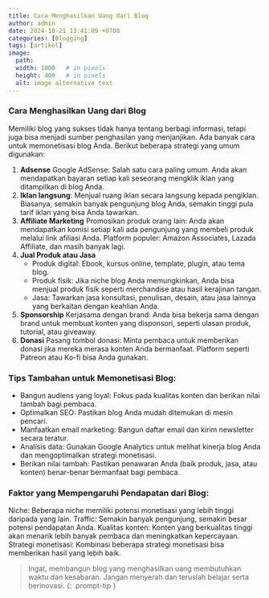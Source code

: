 ```yaml
---
title: Cara Menghasilkan Uang dari Blog
author: admin
date: 2024-10-21 13:41:09 +0700
categories: [Blogging]
tags: [artikel]
image:
  path: 
  width: 1000   # in pixels
  height: 400   # in pixels
  alt: image alternative text
---
```


### Cara Menghasilkan Uang dari Blog

Memiliki blog yang sukses tidak hanya tentang berbagi informasi, tetapi juga bisa menjadi sumber penghasilan yang menjanjikan. Ada banyak cara untuk memonetisasi blog Anda. Berikut beberapa strategi yang umum digunakan:

1. **Adsense**
   Google AdSense: Salah satu cara paling umum. Anda akan mendapatkan bayaran setiap kali seseorang mengklik iklan yang ditampilkan di blog Anda.
2. **Iklan langsung**: 
   Menjual ruang iklan secara langsung kepada pengiklan. Biasanya, semakin banyak pengunjung blog Anda, semakin tinggi pula tarif iklan yang bisa Anda tawarkan.
3. **Affiliate Marketing**
   Promosikan produk orang lain: Anda akan mendapatkan komisi setiap kali ada pengunjung yang membeli produk melalui link afiliasi Anda.
   Platform populer: Amazon Associates, Lazada Affiliate, dan masih banyak lagi.
4. **Jual Produk atau Jasa**
   - Produk digital: Ebook, kursus online, template, plugin, atau tema blog.
   - Produk fisik: Jika niche blog Anda memungkinkan, Anda bisa menjual produk fisik seperti merchandise atau hasil kerajinan tangan.
   - Jasa: Tawarkan jasa konsultasi, penulisan, desain, atau jasa lainnya yang berkaitan dengan keahlian Anda.
5. **Sponsorship**
   Kerjasama dengan brand: Anda bisa bekerja sama dengan brand untuk membuat konten yang disponsori, seperti ulasan produk, tutorial, atau giveaway.
6. **Donasi**
   Pasang tombol donasi: Minta pembaca untuk memberikan donasi jika mereka merasa konten Anda bermanfaat. Platform seperti Patreon atau Ko-fi bisa Anda gunakan.

### Tips Tambahan untuk Memonetisasi Blog:
- Bangun audiens yang loyal: Fokus pada kualitas konten dan berikan nilai tambah bagi pembaca.
- Optimalkan SEO: Pastikan blog Anda mudah ditemukan di mesin pencari.
- Manfaatkan email marketing: Bangun daftar email dan kirim newsletter secara teratur.
- Analisis data: Gunakan Google Analytics untuk melihat kinerja blog Anda dan mengoptimalkan strategi monetisasi.
- Berikan nilai tambah: Pastikan penawaran Anda (baik produk, jasa, atau konten) benar-benar bermanfaat bagi pembaca.

### Faktor yang Mempengaruhi Pendapatan dari Blog:

Niche: Beberapa niche memiliki potensi monetisasi yang lebih tinggi daripada yang lain.
Traffic: Semakin banyak pengunjung, semakin besar potensi pendapatan Anda.
Kualitas konten: Konten yang berkualitas tinggi akan menarik lebih banyak pembaca dan meningkatkan kepercayaan.
Strategi monetisasi: Kombinasi beberapa strategi monetisasi bisa memberikan hasil yang lebih baik.

> Ingat, membangun blog yang menghasilkan uang membutuhkan waktu dan kesabaran. Jangan menyerah dan teruslah belajar serta berinovasi.
{: .prompt-tip }